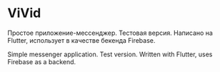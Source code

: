 # ViVid

Простое приложение-мессенджер. Тестовая версия.
Написано на Flutter, использует в качестве бекенда Firebase.

Simple messenger application. Test version.
Written with Flutter, uses Firebase as a backend.
